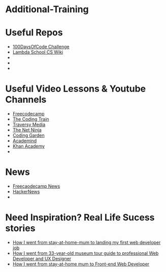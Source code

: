 # Additional-Training

# Useful Repos
<ul>
  <li><a href="https://github.com/AlizaminJ/100-days-of-code-1">100DaysOfCode Challenge</a></li>
  <li><a href="https://github.com/AlizaminJ/CS-Wiki">Lambda School CS Wiki</a></li>
  <li><a href=""></a></li>
  <li><a href=""></a></li>
  <li><a href=""></a></li>
</ul>

# Useful Video Lessons & Youtube Channels
<ul>
  <li><a href="https://www.youtube.com/channel/UC8butISFwT-Wl7EV0hUK0BQ">Freecodecamp</a></li>
  <li><a href="https://www.youtube.com/user/shiffman/featured">The Coding Train</a></li>
  <li><a href="https://www.youtube.com/user/TechGuyWeb/playlists">Traversy Media</a></li>
  <li><a href="https://www.youtube.com/channel/UCW5YeuERMmlnqo4oq8vwUpg/playlists">The Net Ninja</a></li>
  <li><a href="https://www.youtube.com/channel/UCLNgu_OupwoeESgtab33CCw/playlists">Coding Garden</a></li>
  <li><a href="https://www.youtube.com/channel/UCSJbGtTlrDami-tDGPUV9-w/featured">Academind</a></li>
  <li><a href="https://www.khanacademy.org/computing/">Khan Academy</a></li>
  <li><a href=""></a></li>
</ul>

# News
<ul>
  <li><a href="https://www.freecodecamp.org/news/">Freecaodecamp News</a></li>
  <li><a href="https://news.ycombinator.com/">HackerNews</a></li>
  <li><a href=""></a></li>
</ul>

# Need Inspiration? Real Life Sucess stories
<ul>
  <li><a href="https://www.evernote.com/shard/s386/u/0/sh/759bc713-d6f0-4479-b0f7-a64579fdcb7b/ab71f3631ef46332c4aa785c4c5918dd">How I went from stay-at-home-mum to landing my first web developer job</a></li>
  <li><a href="https://www.evernote.com/shard/s386/u/0/sh/59a4b5c9-23c6-4a3d-85e1-bb94a592b686/dfac941e3498bf0c7ae3be1214ab9ede">How I went from 33-year-old museum tour guide to professional Web Developer and UX Designer</a></li>
  <li><a href="https://www.evernote.com/shard/s386/u/0/sh/3d798d63-2ad0-427b-8bad-df9cfeb63ccb/d0581a54a5f560df85c1e34bc2777a53">How I went from stay-at-home mum to Front-end Web Developer</a></li>
</ul>
